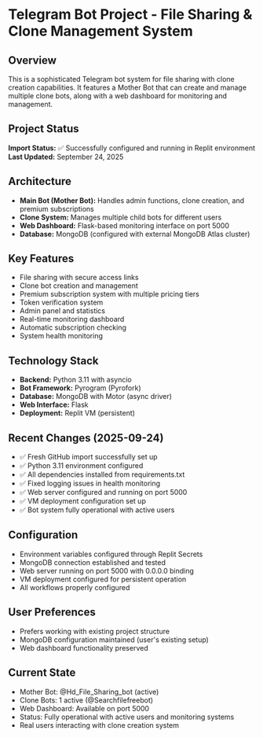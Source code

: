# Telegram Bot Project - File Sharing & Clone Management System

## Overview
This is a sophisticated Telegram bot system for file sharing with clone creation capabilities. It features a Mother Bot that can create and manage multiple clone bots, along with a web dashboard for monitoring and management.

## Project Status
**Import Status:** ✅ Successfully configured and running in Replit environment
**Last Updated:** September 24, 2025

## Architecture
- **Main Bot (Mother Bot):** Handles admin functions, clone creation, and premium subscriptions
- **Clone System:** Manages multiple child bots for different users  
- **Web Dashboard:** Flask-based monitoring interface on port 5000
- **Database:** MongoDB (configured with external MongoDB Atlas cluster)

## Key Features
- File sharing with secure access links
- Clone bot creation and management
- Premium subscription system with multiple pricing tiers
- Token verification system
- Admin panel and statistics
- Real-time monitoring dashboard
- Automatic subscription checking
- System health monitoring

## Technology Stack
- **Backend:** Python 3.11 with asyncio
- **Bot Framework:** Pyrogram (Pyrofork)
- **Database:** MongoDB with Motor (async driver)
- **Web Interface:** Flask
- **Deployment:** Replit VM (persistent)

## Recent Changes (2025-09-24)
- ✅ Fresh GitHub import successfully set up
- ✅ Python 3.11 environment configured
- ✅ All dependencies installed from requirements.txt
- ✅ Fixed logging issues in health monitoring
- ✅ Web server configured and running on port 5000
- ✅ VM deployment configuration set up
- ✅ Bot system fully operational with active users

## Configuration
- Environment variables configured through Replit Secrets
- MongoDB connection established and tested
- Web server running on port 5000 with 0.0.0.0 binding
- VM deployment configured for persistent operation
- All workflows properly configured

## User Preferences
- Prefers working with existing project structure
- MongoDB configuration maintained (user's existing setup)
- Web dashboard functionality preserved

## Current State
- Mother Bot: @Hd_File_Sharing_bot (active)
- Clone Bots: 1 active (@Searchfilefreebot)
- Web Dashboard: Available on port 5000
- Status: Fully operational with active users and monitoring systems
- Real users interacting with clone creation system